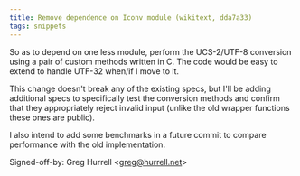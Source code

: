 ```yaml
---
title: Remove dependence on Iconv module (wikitext, dda7a33)
tags: snippets
---
```


So as to depend on one less module, perform the UCS-2/UTF-8 conversion using a pair of custom methods written in C. The code would be easy to extend to handle UTF-32 when/if I move to it.

This change doesn't break any of the existing specs, but I'll be adding additional specs to specifically test the conversion methods and confirm that they appropriately reject invalid input (unlike the old wrapper functions these ones are public).

I also intend to add some benchmarks in a future commit to compare performance with the old implementation.

Signed-off-by: Greg Hurrell &lt;greg@hurrell.net&gt;
